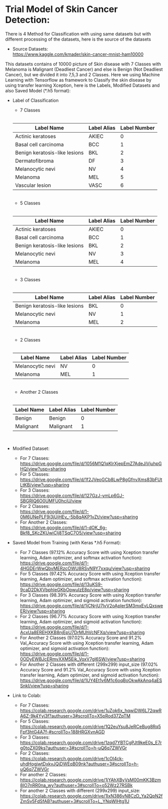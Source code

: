 # Trial Model of Skin Cancer Detection:

There is 4 Method for Classification with using same datasets but with different processing of the datasets, here is the source of the datasets <br>

- Source Datasets: <br>
  https://www.kaggle.com/kmader/skin-cancer-mnist-ham10000
  <br>
 
 This datasets contains of 10000 picture of Skin disease with 7 Classes with Melanoma is Malignant (Deadliest Cancer) and else is Benign (Not Deadliest Cancer), but we divided it into 7,5,3 and 2 Classes. Here we using Machine Learning with Tensorflow as framework to Classify the skin disease by using transfer learning Xception, here is the Labels, Modified Datasets and also Saved Model (*.h5 format): 


- Label of Classification
    <br>
    - 7 Classes <br> <br>

    | Label Name | Label Alias | Label Number |
    |------------|-------------|--------------|
    | Actinic keratoses | AKIEC | 0 |
    | Basal cell carcinoma | BCC | 1 |
    | Benign keratosis-like lesions | BKL | 2 |
    | Dermatofibroma | DF | 3 |
    | Melanocytic nevi | NV | 4 |
    | Melanoma | MEL | 5 | 
    | Vascular lesion | VASC | 6 |

    <br>

   - 5 Classes <br> <br>

    | Label Name | Label Alias | Label Number |
    |------------|-------------|--------------|
    | Actinic keratoses | AKIEC | 0 |
    | Basal cell carcinoma | BCC | 1 |
    | Benign keratosis-like lesions | BKL | 2 |
    | Melanocytic nevi | NV | 3 |
    | Melanoma | MEL | 4 | 

    <br>

   - 3 Classes <br> <br>

    | Label Name | Label Alias | Label Number |
    |------------|-------------|--------------|
    | Benign keratosis-like lesions | BKL | 0 |
    | Melanocytic nevi | NV | 1 |
    | Melanoma | MEL | 2 | 

    <br>
    
    - 2 Classes <br> <br>

    | Label Name | Label Alias | Label Number |
    |------------|-------------|--------------|
    | Melanocytic nevi | NV | 0 |
    | Melanoma | MEL | 1 | 

    <br>
    
    - Another 2 Classes <br> <br>

    | Label Name | Label Alias | Label Number |
    |------------|-------------|--------------|
    | Benign | Benign | 0 |
    | Malignant | Malignant | 1 | 

    <br>


- Modified Dataset: 
  - For 7 Classes: <br> https://drive.google.com/file/d/1056M1Q1qKlrXjepEmZ7AdeJiVjuhpGHQ/view?usp=sharing
  - For 5 Classes: <br> https://drive.google.com/file/d/1f2JVeoGCb8LwP8gGfnvXms83bFUtLtKB/view?usp=sharing
  - For 3 Classes: <br> https://drive.google.com/file/d/127GzJ-ymLp6GJ-SBGRIQ6O0UMFU0hciU/view
  - For 2 Classes: <br> https://drive.google.com/file/d/1-0M6UNePLF9i3jUjHEv_-5b8qAKP1vZt/view?usp=sharing
  - For Another 2 Classes: <br> https://drive.google.com/file/d/1-dOK_6g-Bkf8_SKcZKUwiCIj8TSqC7O5/view?usp=sharing

- Saved Model from Training (with Keras *.h5 Format): 
  - For 7 Classes (97.12% Accuracy Score with using Xception transfer learning, Adam optimizer, and softmax activation function): <br> https://drive.google.com/file/d/1-4HGDErWwQbvMERzcOWU8RSvN9Y7xxqu/view?usp=sharing 
  - For 5 Classes (97.42% Accuracy Score with using Xception transfer learning, Adam optimizer, and softmax activation function): <br> https://drive.google.com/file/d/13uKS9-9caD2DkXVbphIeGKbOpwuIzE8p/view?usp=sharing
  - For 3 Classes (98.39% Accuracy Score with using Xception transfer learning, Adam optimizer, and sigmoid activation function): <br> https://drive.google.com/file/d/1jCNrjU7lvV2oAplerSM3mxEvLQxsweER/view?usp=sharing
  - For 2 Classes (96.77% Accuracy Score with using Xception transfer learning, Adam optimizer, and sigmoid activation function): <br> https://drive.google.com/file/d/1-AcxUa8EREHXKB8njEpU7DrMUhVcNFXq/view?usp=sharing
  - For Another 2 Classes (97.02% Accuracy Score and 91.2% Val_Accuracy Score with using Xception transfer learning, Adam optimizer, and sigmoid activation function): <br> https://drive.google.com/file/d/1-0ODyEWBJcERmvXXM5Ejk_VoxV7gI6SW/view?usp=sharing
  - For Another 2 Classes with different (299x299) input_size  (97.02% Accuracy Score and 91.2% Val_Accuracy Score with using Xception transfer learning, Adam optimizer, and sigmoid activation function): <br> https://drive.google.com/file/d/1UY4Et1v6M1c6oqBoOkwAkAnq4aESSnkI/view?usp=sharing

- Link to Colab: 
  - For 7 Classes: <br> https://colab.research.google.com/drive/1uZok6x_hqwiDW6L72qwRA6Z-9k4Yyj3f?authuser=3#scrollTo=X5pRod37ZpTM
  - For 5 Classes: <br> https://colab.research.google.com/drive/1Q2euYsu8JeRCeBug8Rq5Fpf3htG4A7f-#scrollTo=188HRGXvnAGD
  - For 3 Classes: <br> https://colab.research.google.com/drive/1zqd7YBTCgPJt9keE0s_E7rg0toZX09ks?authuser=3#scrollTo=h-uQ6q7ZWVGr
  - For 2 Classes: <br> https://colab.research.google.com/drive/1cOl4ck-uhdHogjwtDxkvJQjDWEqB09nk?authuser=3#scrollTo=h-uQ6q7ZWVGr
  - For another 2 Classes: <br> https://colab.research.google.com/drive/1jYAhXByVsM00mKK3Bzm8IO7nRR0na_wy?authuser=3#scrollTo=o52Wz27RSBk
  - For another 2 Classes with different (299x299) input_size: <br> https://colab.research.google.com/drive/1IxN386vN8CzD_Ya2QpN2fZmSv5FdSfAB?authuser=3#scrollTo=L_YNqWlHtg1U

